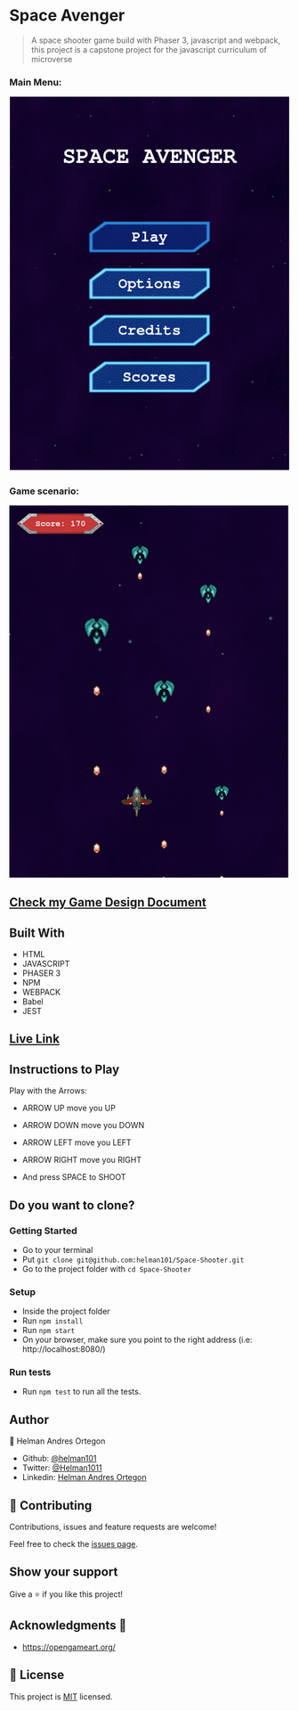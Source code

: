 # Space Avenger

>  A space shooter game build with Phaser 3, javascript and webpack, this project is a capstone project for the javascript curriculum of microverse

### Main Menu:
![screenshot](./src/assets/menu.PNG)

### Game scenario:
![screenshot](./src/assets/game.PNG)


## [Check my Game Design Document](./docs/GDD.md)

## Built With

- HTML 
- JAVASCRIPT
- PHASER 3
- NPM
- WEBPACK
- Babel
- JEST

## [Live Link](https://vast-sierra-62271.herokuapp.com/)

## Instructions to Play


  Play with the Arrows:

  - ARROW UP move you UP
  - ARROW DOWN move you DOWN
  - ARROW LEFT move you LEFT
  - ARROW RIGHT move you RIGHT

  - And press SPACE to SHOOT


## Do you want to clone?

### Getting Started

- Go to your terminal
- Put `git clone git@github.com:helman101/Space-Shooter.git`
- Go to the project folder with `cd Space-Shooter`

### Setup

- Inside the project folder
- Run `npm install`
- Run `npm start`
- On your browser, make sure you point to the right address (i.e: http://localhost:8080/)

### Run tests

- Run ```npm test``` to run all the tests.

## Author

👤 Helman Andres Ortegon
- Github: [@helman101](https://github.com/helman101) 
- Twitter: [@Helman1011](https://twitter.com/helman1011) 
- Linkedin: [Helman Andres Ortegon](https://www.linkedin.com/in/helman101/) 

## 🤝 Contributing

Contributions, issues and feature requests are welcome!

Feel free to check the [issues page](https://github.com/helman101/Space-Shooter/issues).

## Show your support

Give a ⭐️ if you like this project!

## Acknowledgments 🚀

- https://opengameart.org/

## 📝 License

This project is [MIT](LICENSE) licensed.
